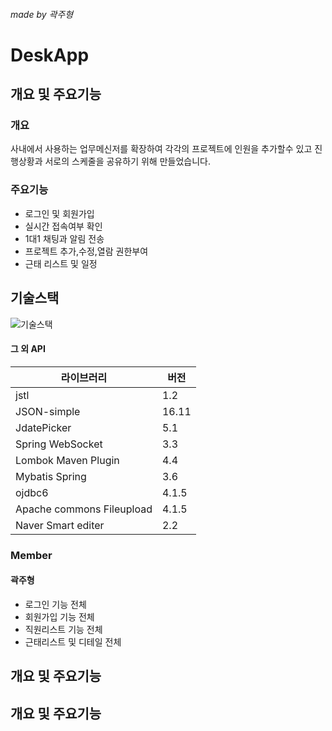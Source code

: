 ###### made by 곽주형
# DeskApp

## 개요 및 주요기능
### 개요
사내에서 사용하는 업무메신저를 확장하여 각각의 프로젝트에 인원을 추가할수 있고 진행상황과 서로의 스케줄을 공유하기 위해 만들었습니다.
### 주요기능
+ 로그인 및 회원가입
+ 실시간 접속여부 확인
+ 1대1 채팅과 알림 전송
+ 프로젝트 추가,수정,열람 권한부여
+ 근태 리스트 및 일정
## 기술스택

 ![기술스택](https://user-images.githubusercontent.com/72774535/108622363-a8662d00-747b-11eb-9a7d-59788d91204c.png)

#### 그 외 API
| 라이브러리 | 버전 |
| ------ | ------ |
| jstl | 1.2 |
| JSON-simple | 16.11 |
| JdatePicker | 5.1 |
| Spring WebSocket | 3.3 |
| Lombok Maven Plugin | 4.4 |
| Mybatis Spring | 3.6 |
| ojdbc6 | 4.1.5 |
| Apache commons Fileupload | 4.1.5 |
| Naver Smart editer | 2.2 |

### Member
#### 곽주형
+ 로그인 기능 전체
+ 회원가입 기능 전체
+ 직원리스트 기능 전체
+ 근태리스트 및 디테일 전체
## 개요 및 주요기능
## 개요 및 주요기능
